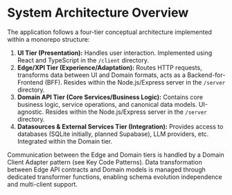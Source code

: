 # System Architecture Overview

The application follows a four-tier conceptual architecture implemented within a monorepo structure:

1.  **UI Tier (Presentation):** Handles user interaction. Implemented using React and TypeScript in the `/client` directory.
2.  **Edge/XPI Tier (Experience/Adaptation):** Routes HTTP requests, transforms data between UI and Domain formats, acts as a Backend-for-Frontend (BFF). Resides within the Node.js/Express server in the `/server` directory.
3.  **Domain API Tier (Core Services/Business Logic):** Contains core business logic, service operations, and canonical data models. UI-agnostic. Resides within the Node.js/Express server in the `/server` directory.
4.  **Datasources & External Services Tier (Integration):** Provides access to databases (SQLite initially, planned Supabase), LLM providers, etc. Integrated within the Domain tier.

Communication between the Edge and Domain tiers is handled by a Domain Client Adapter pattern (see Key Code Patterns). Data transformation between Edge API contracts and Domain models is managed through dedicated transformer functions, enabling schema evolution independence and multi-client support.
